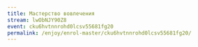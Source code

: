 ```yaml
---
title: Мастерство вовлечения
stream: lwObNJY90Z8
event: cku6hvtnnrohd0lcsv55681fg20
permalink: /enjoy/enrol-master/cku6hvtnnrohd0lcsv55681fg20/
---
```

